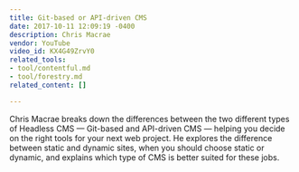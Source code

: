 ```yaml
---
title: Git-based or API-driven CMS
date: 2017-10-11 12:09:19 -0400
description: Chris Macrae
vendor: YouTube
video_id: KX4G49ZrvY0
related_tools:
- tool/contentful.md
- tool/forestry.md
related_content: []

---
```

Chris Macrae breaks down the differences between the two different types of Headless CMS — Git-based and API-driven CMS — helping you decide on the right tools for your next web project. He explores the difference between static and dynamic sites, when you should choose static or dynamic, and explains which type of CMS is better suited for these jobs.